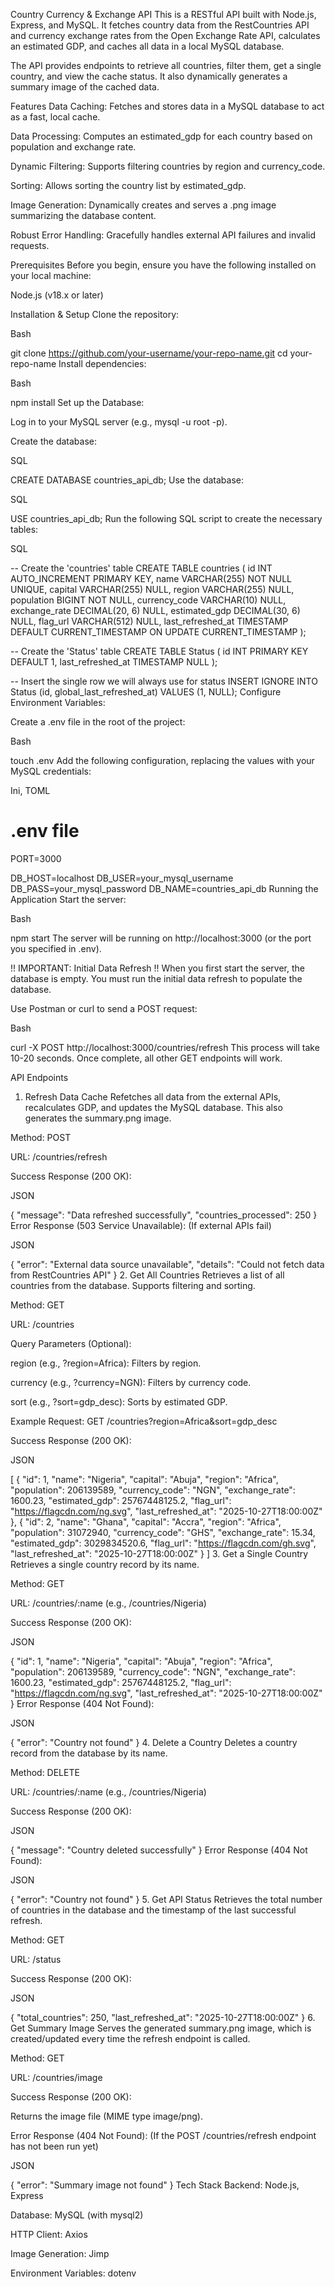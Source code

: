Country Currency & Exchange API
This is a RESTful API built with Node.js, Express, and MySQL. It fetches country data from the RestCountries API and currency exchange rates from the Open Exchange Rate API, calculates an estimated GDP, and caches all data in a local MySQL database.

The API provides endpoints to retrieve all countries, filter them, get a single country, and view the cache status. It also dynamically generates a summary image of the cached data.

Features
Data Caching: Fetches and stores data in a MySQL database to act as a fast, local cache.

Data Processing: Computes an estimated_gdp for each country based on population and exchange rate.

Dynamic Filtering: Supports filtering countries by region and currency_code.

Sorting: Allows sorting the country list by estimated_gdp.

Image Generation: Dynamically creates and serves a .png image summarizing the database content.

Robust Error Handling: Gracefully handles external API failures and invalid requests.

Prerequisites
Before you begin, ensure you have the following installed on your local machine:

Node.js (v18.x or later)



Installation & Setup
Clone the repository:

Bash

git clone https://github.com/your-username/your-repo-name.git
cd your-repo-name
Install dependencies:

Bash

npm install
Set up the Database:

Log in to your MySQL server (e.g., mysql -u root -p).

Create the database:

SQL

CREATE DATABASE countries_api_db;
Use the database:

SQL

USE countries_api_db;
Run the following SQL script to create the necessary tables:

SQL

-- Create the 'countries' table
CREATE TABLE countries (
    id INT AUTO_INCREMENT PRIMARY KEY,
    name VARCHAR(255) NOT NULL UNIQUE,
    capital VARCHAR(255) NULL,
    region VARCHAR(255) NULL,
    population BIGINT NOT NULL,
    currency_code VARCHAR(10) NULL,
    exchange_rate DECIMAL(20, 6) NULL,
    estimated_gdp DECIMAL(30, 6) NULL,
    flag_url VARCHAR(512) NULL,
    last_refreshed_at TIMESTAMP DEFAULT CURRENT_TIMESTAMP ON UPDATE CURRENT_TIMESTAMP
);

-- Create the 'Status' table
CREATE TABLE Status (
    id INT PRIMARY KEY DEFAULT 1,
    last_refreshed_at TIMESTAMP NULL
);

-- Insert the single row we will always use for status
INSERT IGNORE INTO Status (id, global_last_refreshed_at) VALUES (1, NULL);
Configure Environment Variables:

Create a .env file in the root of the project:

Bash

touch .env
Add the following configuration, replacing the values with your MySQL credentials:

Ini, TOML

# .env file
PORT=3000

DB_HOST=localhost
DB_USER=your_mysql_username
DB_PASS=your_mysql_password
DB_NAME=countries_api_db
Running the Application
Start the server:

Bash

npm start
The server will be running on http://localhost:3000 (or the port you specified in .env).

!! IMPORTANT: Initial Data Refresh !! When you first start the server, the database is empty. You must run the initial data refresh to populate the database.

Use Postman or curl to send a POST request:

Bash

curl -X POST http://localhost:3000/countries/refresh
This process will take 10-20 seconds. Once complete, all other GET endpoints will work.

API Endpoints
1. Refresh Data Cache
Refetches all data from the external APIs, recalculates GDP, and updates the MySQL database. This also generates the summary.png image.

Method: POST

URL: /countries/refresh

Success Response (200 OK):

JSON

{
  "message": "Data refreshed successfully",
  "countries_processed": 250
}
Error Response (503 Service Unavailable): (If external APIs fail)

JSON

{
  "error": "External data source unavailable",
  "details": "Could not fetch data from RestCountries API"
}
2. Get All Countries
Retrieves a list of all countries from the database. Supports filtering and sorting.

Method: GET

URL: /countries

Query Parameters (Optional):

region (e.g., ?region=Africa): Filters by region.

currency (e.g., ?currency=NGN): Filters by currency code.

sort (e.g., ?sort=gdp_desc): Sorts by estimated GDP.

Example Request: GET /countries?region=Africa&sort=gdp_desc

Success Response (200 OK):

JSON

[
  {
    "id": 1,
    "name": "Nigeria",
    "capital": "Abuja",
    "region": "Africa",
    "population": 206139589,
    "currency_code": "NGN",
    "exchange_rate": 1600.23,
    "estimated_gdp": 25767448125.2,
    "flag_url": "https://flagcdn.com/ng.svg",
    "last_refreshed_at": "2025-10-27T18:00:00Z"
  },
  {
    "id": 2,
    "name": "Ghana",
    "capital": "Accra",
    "region": "Africa",
    "population": 31072940,
    "currency_code": "GHS",
    "exchange_rate": 15.34,
    "estimated_gdp": 3029834520.6,
    "flag_url": "https://flagcdn.com/gh.svg",
    "last_refreshed_at": "2025-10-27T18:00:00Z"
  }
]
3. Get a Single Country
Retrieves a single country record by its name.

Method: GET

URL: /countries/:name (e.g., /countries/Nigeria)

Success Response (200 OK):

JSON

{
  "id": 1,
  "name": "Nigeria",
  "capital": "Abuja",
  "region": "Africa",
  "population": 206139589,
  "currency_code": "NGN",
  "exchange_rate": 1600.23,
  "estimated_gdp": 25767448125.2,
  "flag_url": "https://flagcdn.com/ng.svg",
  "last_refreshed_at": "2025-10-27T18:00:00Z"
}
Error Response (404 Not Found):

JSON

{
  "error": "Country not found"
}
4. Delete a Country
Deletes a country record from the database by its name.

Method: DELETE

URL: /countries/:name (e.g., /countries/Nigeria)

Success Response (200 OK):

JSON

{
  "message": "Country deleted successfully"
}
Error Response (404 Not Found):

JSON

{
  "error": "Country not found"
}
5. Get API Status
Retrieves the total number of countries in the database and the timestamp of the last successful refresh.

Method: GET

URL: /status

Success Response (200 OK):

JSON

{
  "total_countries": 250,
  "last_refreshed_at": "2025-10-27T18:00:00Z"
}
6. Get Summary Image
Serves the generated summary.png image, which is created/updated every time the refresh endpoint is called.

Method: GET

URL: /countries/image

Success Response (200 OK):

Returns the image file (MIME type image/png).

Error Response (404 Not Found): (If the POST /countries/refresh endpoint has not been run yet)

JSON

{
  "error": "Summary image not found"
}
Tech Stack
Backend: Node.js, Express

Database: MySQL (with mysql2)

HTTP Client: Axios

Image Generation: Jimp

Environment Variables: dotenv